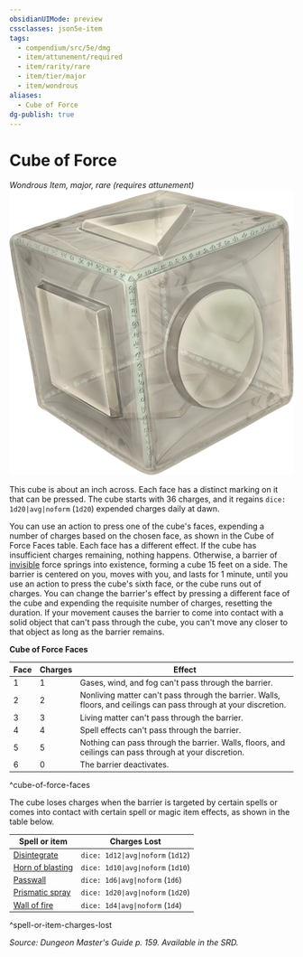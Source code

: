 ```yaml
---
obsidianUIMode: preview
cssclasses: json5e-item
tags:
  - compendium/src/5e/dmg
  - item/attunement/required
  - item/rarity/rare
  - item/tier/major
  - item/wondrous
aliases:
  - Cube of Force
dg-publish: true
---
```

# Cube of Force
*Wondrous Item, major, rare (requires attunement)*  
![](https://raw.githubusercontent.com/5etools-mirror-2/5etools-img/main/items/DMG/Cube%20of%20Force.webp#right)  


This cube is about an inch across. Each face has a distinct marking on it that can be pressed. The cube starts with 36 charges, and it regains `dice: 1d20|avg|noform` (`1d20`) expended charges daily at dawn.

You can use an action to press one of the cube's faces, expending a number of charges based on the chosen face, as shown in the Cube of Force Faces table. Each face has a different effect. If the cube has insufficient charges remaining, nothing happens. Otherwise, a barrier of [invisible](/3-Mechanics/CLI/rules/conditions.md#invisible) force springs into existence, forming a cube 15 feet on a side. The barrier is centered on you, moves with you, and lasts for 1 minute, until you use an action to press the cube's sixth face, or the cube runs out of charges. You can change the barrier's effect by pressing a different face of the cube and expending the requisite number of charges, resetting the duration. If your movement causes the barrier to come into contact with a solid object that can't pass through the cube, you can't move any closer to that object as long as the barrier remains.

**Cube of Force Faces**

| Face | Charges | Effect |
|------|---------|--------|
| 1 | 1 | Gases, wind, and fog can't pass through the barrier. |
| 2 | 2 | Nonliving matter can't pass through the barrier. Walls, floors, and ceilings can pass through at your discretion. |
| 3 | 3 | Living matter can't pass through the barrier. |
| 4 | 4 | Spell effects can't pass through the barrier. |
| 5 | 5 | Nothing can pass through the barrier. Walls, floors, and ceilings can pass through at your discretion. |
| 6 | 0 | The barrier deactivates. |
^cube-of-force-faces

The cube loses charges when the barrier is targeted by certain spells or comes into contact with certain spell or magic item effects, as shown in the table below.

| Spell or item | Charges Lost |
|---------------|--------------|
| [Disintegrate](/Admin/CLI/spells/disintegrate.md) | `dice: 1d12\|avg\|noform` (`1d12`) |
| [Horn of blasting](/Admin/CLI/items/horn-of-blasting.md) | `dice: 1d10\|avg\|noform` (`1d10`) |
| [Passwall](/Admin/CLI/spells/passwall.md) | `dice: 1d6\|avg\|noform` (`1d6`) |
| [Prismatic spray](/Admin/CLI/spells/prismatic-spray.md) | `dice: 1d20\|avg\|noform` (`1d20`) |
| [Wall of fire](/Admin/CLI/spells/wall-of-fire.md) | `dice: 1d4\|avg\|noform` (`1d4`) |
^spell-or-item-charges-lost

*Source: Dungeon Master's Guide p. 159. Available in the SRD.*
